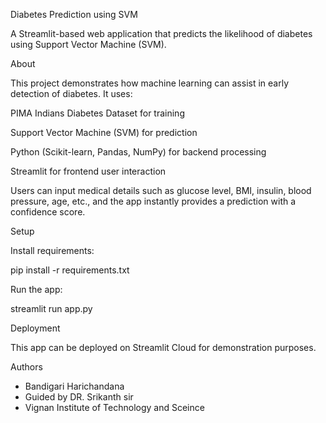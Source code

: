 Diabetes Prediction using SVM

A Streamlit-based web application that predicts the likelihood of diabetes using Support Vector Machine (SVM).

About

This project demonstrates how machine learning can assist in early detection of diabetes.
It uses:

PIMA Indians Diabetes Dataset for training

Support Vector Machine (SVM) for prediction

Python (Scikit-learn, Pandas, NumPy) for backend processing

Streamlit for frontend user interaction

Users can input medical details such as glucose level, BMI, insulin, blood pressure, age, etc., and the app instantly provides a prediction with a confidence score.

Setup

Install requirements:

pip install -r requirements.txt


Run the app:

streamlit run app.py

Deployment

This app can be deployed on Streamlit Cloud for demonstration purposes.

Authors
- Bandigari Harichandana
- Guided by DR. Srikanth sir 
- Vignan Institute of Technology and Sceince
